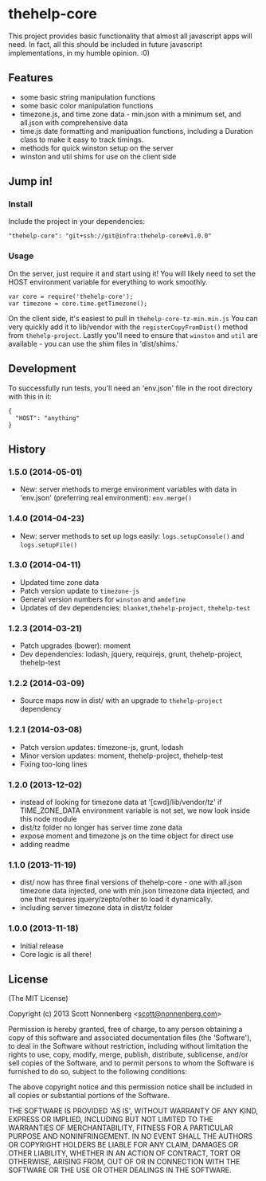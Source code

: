 # thehelp-core

This project provides basic functionality that almost all javascript apps will need. In fact, all this should be included in future javascript implementations, in my humble opinion. :0)

## Features

* some basic string manipulation functions
* some basic color manipulation functions
* timezone.js, and time zone data - min.json with a minimum set, and all.json with comprehensive data
* time.js date formatting and manipuation functions, including a Duration class to make it easy to track timings.
* methods for quick winston setup on the server
* winston and util shims for use on the client side

## Jump in!

### Install

Include the project in your dependencies:

```
"thehelp-core": "git+ssh://git@infra:thehelp-core#v1.0.0"
```

### Usage

On the server, just require it and start using it! You will likely need to set the HOST environment variable for everything to work smoothly.

```
var core = require('thehelp-core');
var timezone = core.time.getTimezone();
```

On the client side, it's easiest to pull in `thehelp-core-tz-min.min.js` You can very quickly add it to lib/vendor with the `registerCopyFromDist()` method from `thehelp-project`. Lastly you'll need to ensure that `winston` and `util` are available - you can use the shim files in 'dist/shims.'

## Development

To successfully run tests, you'll need an 'env.json' file in the root directory with this in it:

```
{
  "HOST": "anything"
}
```

## History

### 1.5.0 (2014-05-01)

* New: server methods to merge environment variables with data in 'env.json' (preferring real environment): `env.merge()`

### 1.4.0 (2014-04-23)

* New: server methods to set up logs easily: `logs.setupConsole()` and `logs.setupFile()`

### 1.3.0 (2014-04-11)

* Updated time zone data
* Patch version update to `timezone-js`
* General version numbers for `winston` and `amdefine`
* Updates of dev dependencies: `blanket`,`thehelp-project`, `thehelp-test`

### 1.2.3 (2014-03-21)

* Patch upgrades (bower): moment
* Dev dependencies: lodash, jquery, requirejs, grunt, thehelp-project, thehelp-test

### 1.2.2 (2014-03-09)

* Source maps now in dist/ with an upgrade to `thehelp-project` dependency

### 1.2.1 (2014-03-08)

* Patch version updates: timezone-js, grunt, lodash
* Minor version updates: moment, thehelp-project, thehelp-test
* Fixing too-long lines

### 1.2.0 (2013-12-02)

* instead of looking for timezone data at '[cwd]/lib/vendor/tz' if TIME\_ZONE\_DATA environment variable is not set, we now look inside this node module
* dist/tz folder no longer has server time zone data
* expose moment and timezone js on the time object for direct use
* adding readme

### 1.1.0 (2013-11-19)

* dist/ now has three final versions of thehelp-core - one with all.json timezone data injected, one with min.json timezone data injected, and one that requires jquery/zepto/other to load it dynamically.
* including server timezone data in dist/tz folder

### 1.0.0 (2013-11-18)

* Initial release
* Core logic is all there!


## License

(The MIT License)

Copyright (c) 2013 Scott Nonnenberg &lt;scott@nonnenberg.com&gt;

Permission is hereby granted, free of charge, to any person obtaining
a copy of this software and associated documentation files (the
'Software'), to deal in the Software without restriction, including
without limitation the rights to use, copy, modify, merge, publish,
distribute, sublicense, and/or sell copies of the Software, and to
permit persons to whom the Software is furnished to do so, subject to
the following conditions:

The above copyright notice and this permission notice shall be
included in all copies or substantial portions of the Software.

THE SOFTWARE IS PROVIDED 'AS IS', WITHOUT WARRANTY OF ANY KIND,
EXPRESS OR IMPLIED, INCLUDING BUT NOT LIMITED TO THE WARRANTIES OF
MERCHANTABILITY, FITNESS FOR A PARTICULAR PURPOSE AND NONINFRINGEMENT.
IN NO EVENT SHALL THE AUTHORS OR COPYRIGHT HOLDERS BE LIABLE FOR ANY
CLAIM, DAMAGES OR OTHER LIABILITY, WHETHER IN AN ACTION OF CONTRACT,
TORT OR OTHERWISE, ARISING FROM, OUT OF OR IN CONNECTION WITH THE
SOFTWARE OR THE USE OR OTHER DEALINGS IN THE SOFTWARE.
